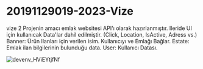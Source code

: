# 20191129019-2023-Vize
vize 2
Projenin amacı emlak websitesi API'ı olarak hazırlanmıştır. Ileride UI için kullanıcak Data'lar dahil edilmiştir. (Click, Location, IsActive, Adress vs.)
Banner: Ürün Ilanları için verilen isim. Kullanıcıyı ve Emlağı Bağlar.
Estate: Emlak ilan bilgilerinin bulunduğu data.
User: Kullanıcı Datası.

![devenv_HViEYtjfNf](https://user-images.githubusercontent.com/65299332/232808127-0314938c-0334-4232-b84f-21cca5388314.png)
